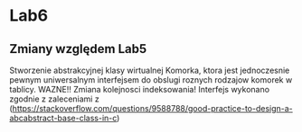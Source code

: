 # Lab6
## Zmiany względem Lab5
Stworzenie abstrakcyjnej klasy wirtualnej Komorka, ktora jest jednoczesnie pewnym uniwersalnym interfejsem do obslugi roznych rodzajow komorek w tablicy.
WAZNE!! Zmiana kolejnosci indeksowania!
Interfejs wykonano zgodnie z zaleceniami z (https://stackoverflow.com/questions/9588788/good-practice-to-design-a-abcabstract-base-class-in-c)

